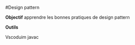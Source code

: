 #Design pattern 

**Objectif**
apprendre les bonnes pratiques de design pattern 

**Outils**

Vscoduim 
javac 


